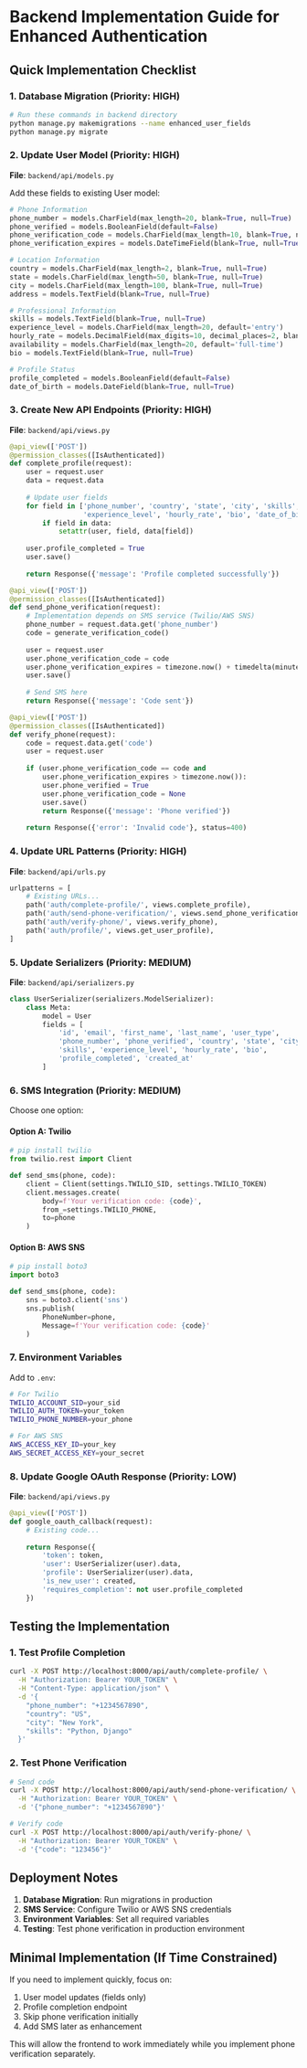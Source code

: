 # Backend Implementation Guide for Enhanced Authentication

## Quick Implementation Checklist

### 1. Database Migration (Priority: HIGH)
```bash
# Run these commands in backend directory
python manage.py makemigrations --name enhanced_user_fields
python manage.py migrate
```

### 2. Update User Model (Priority: HIGH)
**File**: `backend/api/models.py`

Add these fields to existing User model:
```python
# Phone Information
phone_number = models.CharField(max_length=20, blank=True, null=True)
phone_verified = models.BooleanField(default=False)
phone_verification_code = models.CharField(max_length=10, blank=True, null=True)
phone_verification_expires = models.DateTimeField(blank=True, null=True)

# Location Information  
country = models.CharField(max_length=2, blank=True, null=True)
state = models.CharField(max_length=50, blank=True, null=True)
city = models.CharField(max_length=100, blank=True, null=True)
address = models.TextField(blank=True, null=True)

# Professional Information
skills = models.TextField(blank=True, null=True)
experience_level = models.CharField(max_length=20, default='entry')
hourly_rate = models.DecimalField(max_digits=10, decimal_places=2, blank=True, null=True)
availability = models.CharField(max_length=20, default='full-time')
bio = models.TextField(blank=True, null=True)

# Profile Status
profile_completed = models.BooleanField(default=False)
date_of_birth = models.DateField(blank=True, null=True)
```

### 3. Create New API Endpoints (Priority: HIGH)
**File**: `backend/api/views.py`

```python
@api_view(['POST'])
@permission_classes([IsAuthenticated])
def complete_profile(request):
    user = request.user
    data = request.data
    
    # Update user fields
    for field in ['phone_number', 'country', 'state', 'city', 'skills', 
                  'experience_level', 'hourly_rate', 'bio', 'date_of_birth']:
        if field in data:
            setattr(user, field, data[field])
    
    user.profile_completed = True
    user.save()
    
    return Response({'message': 'Profile completed successfully'})

@api_view(['POST'])
@permission_classes([IsAuthenticated])
def send_phone_verification(request):
    # Implementation depends on SMS service (Twilio/AWS SNS)
    phone_number = request.data.get('phone_number')
    code = generate_verification_code()
    
    user = request.user
    user.phone_verification_code = code
    user.phone_verification_expires = timezone.now() + timedelta(minutes=10)
    user.save()
    
    # Send SMS here
    return Response({'message': 'Code sent'})

@api_view(['POST'])
@permission_classes([IsAuthenticated])
def verify_phone(request):
    code = request.data.get('code')
    user = request.user
    
    if (user.phone_verification_code == code and 
        user.phone_verification_expires > timezone.now()):
        user.phone_verified = True
        user.phone_verification_code = None
        user.save()
        return Response({'message': 'Phone verified'})
    
    return Response({'error': 'Invalid code'}, status=400)
```

### 4. Update URL Patterns (Priority: HIGH)
**File**: `backend/api/urls.py`

```python
urlpatterns = [
    # Existing URLs...
    path('auth/complete-profile/', views.complete_profile),
    path('auth/send-phone-verification/', views.send_phone_verification),
    path('auth/verify-phone/', views.verify_phone),
    path('auth/profile/', views.get_user_profile),
]
```

### 5. Update Serializers (Priority: MEDIUM)
**File**: `backend/api/serializers.py`

```python
class UserSerializer(serializers.ModelSerializer):
    class Meta:
        model = User
        fields = [
            'id', 'email', 'first_name', 'last_name', 'user_type',
            'phone_number', 'phone_verified', 'country', 'state', 'city',
            'skills', 'experience_level', 'hourly_rate', 'bio',
            'profile_completed', 'created_at'
        ]
```

### 6. SMS Integration (Priority: MEDIUM)
Choose one option:

#### Option A: Twilio
```python
# pip install twilio
from twilio.rest import Client

def send_sms(phone, code):
    client = Client(settings.TWILIO_SID, settings.TWILIO_TOKEN)
    client.messages.create(
        body=f'Your verification code: {code}',
        from_=settings.TWILIO_PHONE,
        to=phone
    )
```

#### Option B: AWS SNS
```python
# pip install boto3
import boto3

def send_sms(phone, code):
    sns = boto3.client('sns')
    sns.publish(
        PhoneNumber=phone,
        Message=f'Your verification code: {code}'
    )
```

### 7. Environment Variables
Add to `.env`:
```bash
# For Twilio
TWILIO_ACCOUNT_SID=your_sid
TWILIO_AUTH_TOKEN=your_token
TWILIO_PHONE_NUMBER=your_phone

# For AWS SNS
AWS_ACCESS_KEY_ID=your_key
AWS_SECRET_ACCESS_KEY=your_secret
```

### 8. Update Google OAuth Response (Priority: LOW)
**File**: `backend/api/views.py`

```python
@api_view(['POST'])
def google_oauth_callback(request):
    # Existing code...
    
    return Response({
        'token': token,
        'user': UserSerializer(user).data,
        'profile': UserSerializer(user).data,
        'is_new_user': created,
        'requires_completion': not user.profile_completed
    })
```

## Testing the Implementation

### 1. Test Profile Completion
```bash
curl -X POST http://localhost:8000/api/auth/complete-profile/ \
  -H "Authorization: Bearer YOUR_TOKEN" \
  -H "Content-Type: application/json" \
  -d '{
    "phone_number": "+1234567890",
    "country": "US",
    "city": "New York",
    "skills": "Python, Django"
  }'
```

### 2. Test Phone Verification
```bash
# Send code
curl -X POST http://localhost:8000/api/auth/send-phone-verification/ \
  -H "Authorization: Bearer YOUR_TOKEN" \
  -d '{"phone_number": "+1234567890"}'

# Verify code  
curl -X POST http://localhost:8000/api/auth/verify-phone/ \
  -H "Authorization: Bearer YOUR_TOKEN" \
  -d '{"code": "123456"}'
```

## Deployment Notes

1. **Database Migration**: Run migrations in production
2. **SMS Service**: Configure Twilio or AWS SNS credentials
3. **Environment Variables**: Set all required variables
4. **Testing**: Test phone verification in production environment

## Minimal Implementation (If Time Constrained)

If you need to implement quickly, focus on:
1. User model updates (fields only)
2. Profile completion endpoint
3. Skip phone verification initially
4. Add SMS later as enhancement

This will allow the frontend to work immediately while you implement phone verification separately.